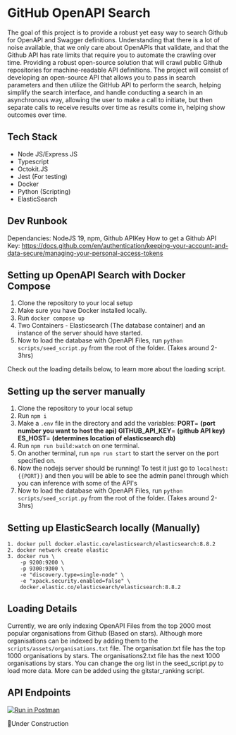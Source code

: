 # GitHub OpenAPI Search

The goal of this project is to provide a robust yet easy way to search Github for OpenAPI and Swagger definitions. Understanding that there is a lot of noise available, that we only care about OpenAPIs that validate, and that the Github API has rate limits that require you to automate the crawling over time. Providing a robust open-source solution that will crawl public Github repositories for machine-readable API definitions.
The project will consist of developing an open-source API that allows you to pass in search parameters and then utilize the GitHub API to perform the search, helping simplify the search interface,  and handle conducting a search in an asynchronous way, allowing the user to make a call to initiate, but then separate calls to receive results over time as results come in, helping show outcomes over time.

## Tech Stack
- Node JS/Express JS
- Typescript
- Octokit.JS
- Jest (For testing)
- Docker
- Python (Scripting)
- ElasticSearch

## Dev Runbook 
Dependancies: NodeJS 19, npm, Github APIKey
How to get a Github API Key: https://docs.github.com/en/authentication/keeping-your-account-and-data-secure/managing-your-personal-access-tokens  

## Setting up OpenAPI Search with Docker Compose

1. Clone the repository to your local setup
2. Make sure you have Docker installed locally.
3. Run `docker compose up`
4. Two Containers - Elasticsearch (The database container) and an instance of the server should have started.
5. Now to load the database with OpenAPI Files, run 
`python scripts/seed_script.py` from the root of the folder. (Takes around 2-3hrs) 

Check out the loading details below, to learn more about the loading script. 

## Setting up the server manually

 1. Clone the repository to your local setup
 2. Run `npm i`
 3. Make a `.env` file in the directory and add the variables: 
	 **PORT**= **(port number you want to host the api)**
	 **GITHUB_API_KEY**= **(github API key)**
	 **ES_HOST**= **(determines location of elasticsearch db)**  
4.  Run `npm run build:watch` on one terminal.
5.  On another terminal, run `npm run start` to start the server on the port specified on. 
6.  Now the nodejs server should be running! To test it just go to `localhost:{{PORT}}` and then you will be able to see the admin panel through which you can inference with some of the API's
7. Now to load the database with OpenAPI Files, run 
`python scripts/seed_script.py` from the root of the folder. (Takes around 2-3hrs)

## Setting up ElasticSearch locally (Manually)
	1. docker pull docker.elastic.co/elasticsearch/elasticsearch:8.8.2
    2. docker network create elastic
    3. docker run \ 
        -p 9200:9200 \
        -p 9300:9300 \
        -e "discovery.type=single-node" \
        -e "xpack.security.enabled=false" \
        docker.elastic.co/elasticsearch/elasticsearch:8.8.2

## Loading Details
Currently, we are only indexing OpenAPI Files from the top 2000 most popular organisations from Github (Based on stars). Although more organisations can be indexed by adding them to the `scripts/assets/organisations.txt` file.
The organisation.txt file has the top 1000 organisations by stars. 
The organisations2.txt file has the next 1000 organisations by stars.
You can change the org list in the seed_script.py to load more data. 
More can be added using the gitstar_ranking script. 

## API Endpoints
[![Run in Postman](https://run.pstmn.io/button.svg)](https://app.getpostman.com/run-collection/19841716-f1801bb7-b189-429b-a875-91b115d349a2?action=collection%2Ffork&source=rip_markdown&collection-url=entityId%3D19841716-f1801bb7-b189-429b-a875-91b115d349a2%26entityType%3Dcollection%26workspaceId%3D5ebe19fb-61d4-47a7-9cae-de3834853f6b)

🚧Under Construction
